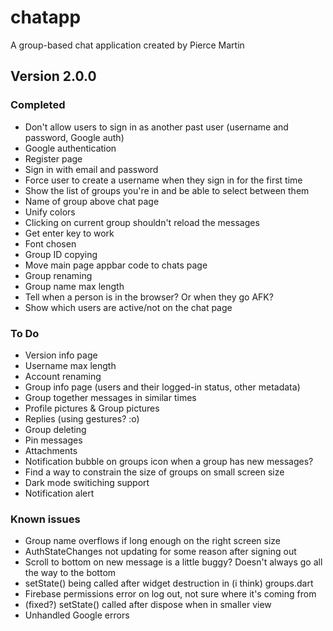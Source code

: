 # chatapp

A group-based chat application created by Pierce Martin

## Version 2.0.0

### Completed
* Don't allow users to sign in as another past user (username and password, Google auth)
* Google authentication
* Register page
* Sign in with email and password
* Force user to create a username when they sign in for the first time
* Show the list of groups you're in and be able to select between them
* Name of group above chat page
* Unify colors
* Clicking on current group shouldn't reload the messages
* Get enter key to work
* Font chosen
* Group ID copying
* Move main page appbar code to chats page
* Group renaming
* Group name max length
* Tell when a person is in the browser? Or when they go AFK?
* Show which users are active/not on the chat page

### To Do
* Version info page
* Username max length
* Account renaming
* Group info page (users and their logged-in status, other metadata)
* Group together messages in similar times
* Profile pictures & Group pictures
* Replies (using gestures? :o)
* Group deleting
* Pin messages
* Attachments
* Notification bubble on groups icon when a group has new messages?
* Find a way to constrain the size of groups on small screen size
* Dark mode switiching support
* Notification alert

### Known issues
* Group name overflows if long enough on the right screen size
* AuthStateChanges not updating for some reason after signing out
* Scroll to bottom on new message is a little buggy? Doesn't always go all the way to the bottom
* setState() being called after widget destruction in (i think) groups.dart
* Firebase permissions error on log out, not sure where it's coming from
* (fixed?) setState() called after dispose when in smaller view 
* Unhandled Google errors
  
